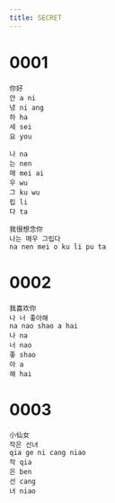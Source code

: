 ```yaml
---
title: SECRET
---
```


# 0001

```
你好
안 a ni
녕 ni ang
하 ha
세 sei
요 you

나 na
는 nen
매 mei ai
우 wu
그 ku wu
립 li
다 ta

我很想念你
나는 매우 그립다
na nen mei o ku li pu ta
```

# 0002

```
我喜欢你
나 너 좋아해
na nao shao a hai
나 na
너 nao
좋 shao
아 a
해 hai
```

# 0003

```
小仙女
작은 선녀
qia ge ni cang niao
작 qia
은 ben
선 cang
녀 niao
```

